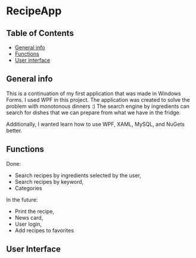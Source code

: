 # RecipeApp
## Table of Contents
* [General info](#general-info)
* [Functions](#functions)
* [User interface](#user-interface)

## General info
This is a continuation of my first application that was made in Windows Forms. I used WPF in this project.
The application was created to solve the problem with monotonous dinners :) 
The search engine by ingredients can search for dishes that we can prepare from what we have in the fridge.

Additionally, I wanted learn how to use WPF, XAML, MySQL, and NuGets better.

## Functions
Done:
+ Search recipes by ingredients selected by the user, 
+ Search recipes by keyword,
+ Categories 

In the future:
- Print the recipe,
- News card,
- User login,
- Add recipes to favorites

## User Interface
